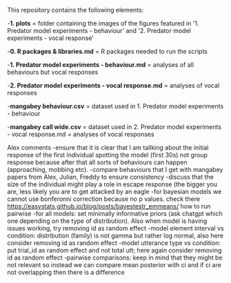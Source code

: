 This repository contains the following elements: 

-**1. plots** = folder containing the images of the figures featured in '1. Predator model experiments - behaviour' and '2. Predator model experiments - vocal response'
   
-**0. R packages & libraries.md** = R packages needed to run the scripts
   
-**1. Predator model experiments - behaviour.md** = analyses of all behaviours but vocal responses
   
-**2. Predator model experiments - vocal response.md** = analyses of vocal responses

-**mangabey behaviour.csv** = dataset used in 1. Predator model experiments - behaviour

-**mangabey call wide.csv** = dataset used in 2. Predator model experiments - vocal response.md = analyses of vocal responses


Alex comments
-ensure that it is clear that I am tallking about the initial response of the first individual spotting the model (first 30s) not group response because after that all sorts of behaviours can happen (approaching, mobbing etc). 
-compare behaviours that I get with mangabey papers from Alex, Julian, Freddy to ensure consistency
-discuss that the size of the individual might play a role in escape response (the bigger you are, less likely you are to get attacked by an eagle
-for bayesian models we cannot use bonferonni correction because no p values. check there https://easystats.github.io/blog/posts/bayestestr_emmeans/ how to run pairwise
-for all models: set minimally informative priors (ask chatgpt which one depending on the type of distribution). Also when model is having issues working, try removing id as random effect
-model element interval vs condition: distribution (family) is not gamma but rather log normal, also here consider removing id as random effect
-model utterance type vs condition: put trial_id as random effect and not total utt; here again consider removing id as random effect
-pairwise comparisons: keep in mind that they might be not relevant so instead we can compare mean posterior with ci and if ci are not overlapping then there is a difference
